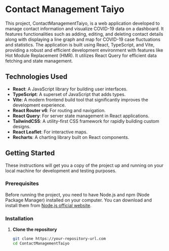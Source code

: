 # Contact Management Taiyo

This project, ContactManagementTaiyo, is a web application developed to manage contact information and visualize COVID-19 data on a dashboard. It features functionalities such as adding, editing, and deleting contact details along with displaying a line graph and map for COVID-19 case fluctuations and statistics. The application is built using React, TypeScript, and Vite, providing a robust and efficient development environment with features like Hot Module Replacement (HMR). It utilizes React Query for efficient data fetching and state management.

## Technologies Used

- **React**: A JavaScript library for building user interfaces.
- **TypeScript**: A superset of JavaScript that adds types.
- **Vite**: A modern frontend build tool that significantly improves the development experience.
- **React Router v6**: For routing and navigation.
- **React Query**: For server state management in React applications.
- **TailwindCSS**: A utility-first CSS framework for rapidly building custom designs.
- **React Leaflet**: For interactive maps.
- **Recharts**: A charting library built on React components.

## Getting Started

These instructions will get you a copy of the project up and running on your local machine for development and testing purposes.

### Prerequisites

Before running the project, you need to have Node.js and npm (Node Package Manager) installed on your computer. You can download and install them from [Node.js official website](https://nodejs.org/).

### Installation

1. **Clone the repository**

   ```bash
   git clone https://your-repository-url.com
   cd ContactManagementTaiyo